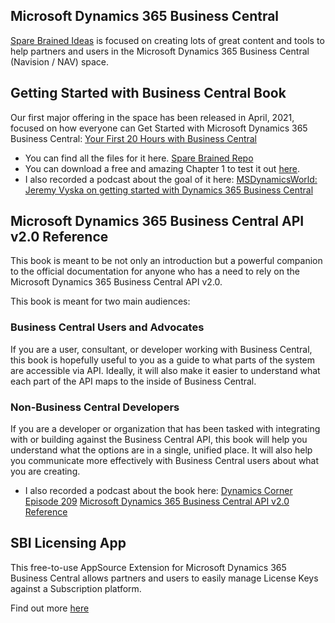 ## Microsoft Dynamics 365 Business Central
[Spare Brained Ideas](https://sparebrained.com) is focused on creating lots of great content and tools to help partners and users in the Microsoft Dynamics 365 Business Central (Navision / NAV) space.


## Getting Started with Business Central Book
Our first major offering in the space has been released in April, 2021, focused on how everyone can Get Started with Microsoft Dynamics 365 Business Central:
[Your First 20 Hours with Business Central](https://sparebrained.com/your-first-20-hours-with-microsoft-dynamics-365-business-central/)

- You can find all the files for it here.  [Spare Brained Repo](https://github.com/SpareBrainedIdeas/YourFirst20Hours-SampleData)
- You can download a free and amazing Chapter 1 to test it out [here]([https://gumroad.com/l/YourFirst20Preview](https://sparebrained.lemonsqueezy.com/checkout/buy/493308d8-0180-4410-a3f1-3e98577a3520)).
- I also recorded a podcast about the goal of it here:
[MSDynamicsWorld: Jeremy Vyska on getting started with Dynamics 365 Business Central](https://msdynamicsworld.com/story/msdw-podcast-jeremy-vyska-getting-started-dynamics-365-business-central)

## Microsoft Dynamics 365 Business Central API v2.0 Reference
This book is meant to be not only an introduction but a powerful companion to the official documentation for anyone who has a need to rely on the Microsoft Dynamics 365 Business Central API v2.0.

This book is meant for two main audiences:

### Business Central Users and Advocates

If you are a user, consultant, or developer working with Business Central, this book is hopefully useful to you as a guide to what parts of the system are accessible via API. Ideally, it will also make it easier to understand what each part of the API maps to the inside of Business Central.

### Non-Business Central Developers

If you are a developer or organization that has been tasked with integrating with or building against the Business Central API, this book will help you understand what the options are in a single, unified place. It will also help you communicate more effectively with Business Central users about what you are creating.
- I also recorded a podcast about the book here:
[Dynamics Corner Episode 209](https://www.youtube.com/watch?v=i6K83XLaPS8)
[Microsoft Dynamics 365 Business Central API v2.0 Reference](https://sparebrained.com/books/business-central-api-reference/)

## SBI Licensing App
This free-to-use AppSource Extension for Microsoft Dynamics 365 Business Central allows partners and users to easily manage License Keys against a Subscription platform.

Find out more [here](https://github.com/SpareBrainedIdeas/Spare-Brained-Licensing)
